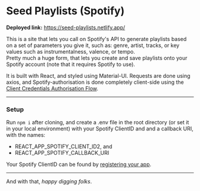 # Seed Playlists (Spotify)
<b>Deployed link:</b> https://seed-playlists.netlify.app/ 

This is a site that lets you call on Spotify's API to generate playlists based on a set of parameters you give it, such as:  genre, artist, tracks, or key values such as instrumentalness, valence, or tempo. <br>
Pretty much a huge form, that lets you create and save playlists onto your Spotify account (note that it requires Spotify to use).<br>

It is built with React, and styled using Material-UI. Requests are done using axios, and Spotify-authorisation is done completely client-side using the <a href='https://developer.spotify.com/documentation/general/guides/authorization-guide/'>Client Credentials Authorisation Flow</a>. <br>

<hr>

### Setup
Run ```npm i``` after cloning, and create a .env file in the root directory (or set it in your local environment) with your Spotify ClientID and and a callback URI, with the names: 
- REACT_APP_SPOTIFY_CLIENT_ID2, and
- REACT_APP_SPOTIFY_CALLBACK_URI

Your Spotify ClientID can be found by <a href='https://developer.spotify.com/documentation/general/guides/app-settings/#register-your-app'>registering your app</a>.

<hr>
And with that, <i>happy digging folks</i>.
